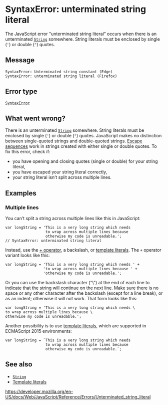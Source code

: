 SyntaxError: unterminated string literal
========================================

The JavaScript error "unterminated string literal” occurs when there is an unterminated [`String`](../global_objects/string) somewhere. String literals must be enclosed by single (`'`) or double (`"`) quotes.

Message
-------

    SyntaxError: Unterminated string constant (Edge)
    SyntaxError: unterminated string literal (Firefox)

Error type
----------

[`SyntaxError`](../global_objects/syntaxerror)

What went wrong?
----------------

There is an unterminated [`String`](../global_objects/string) somewhere. String literals must be enclosed by single (`'`) or double (`"`) quotes. JavaScript makes no distinction between single-quoted strings and double-quoted strings. [Escape sequences](../global_objects/string#escape_notation) work in strings created with either single or double quotes. To fix this error, check if:

-   you have opening and closing quotes (single or double) for your string literal,
-   you have escaped your string literal correctly,
-   your string literal isn’t split across multiple lines.

Examples
--------

### Multiple lines

You can’t split a string across multiple lines like this in JavaScript:

    var longString = 'This is a very long string which needs
                      to wrap across multiple lines because
                      otherwise my code is unreadable.';
    // SyntaxError: unterminated string literal

Instead, use the [+ operator](https://developer.mozilla.org/en-US/docs/Web/JavaScript/Reference/Operators#addition), a backslash, or [template literals](../template_literals). The `+` operator variant looks like this:

    var longString = 'This is a very long string which needs ' +
                     'to wrap across multiple lines because ' +
                     'otherwise my code is unreadable.';

Or you can use the backslash character ("\\”) at the end of each line to indicate that the string will continue on the next line. Make sure there is no space or any other character after the backslash (except for a line break), or as an indent; otherwise it will not work. That form looks like this:

    var longString = 'This is a very long string which needs \
    to wrap across multiple lines because \
    otherwise my code is unreadable.';

Another possibility is to use [template literals](../template_literals), which are supported in ECMAScript 2015 environments:

    var longString = `This is a very long string which needs
                      to wrap across multiple lines because
                      otherwise my code is unreadable.`;

See also
--------

-   [`String`](../global_objects/string)
-   [Template literals](../template_literals)

<a href="https://developer.mozilla.org/en-US/docs/Web/JavaScript/Reference/Errors/Unterminated_string_literal" class="_attribution-link">https://developer.mozilla.org/en-US/docs/Web/JavaScript/Reference/Errors/Unterminated_string_literal</a>
